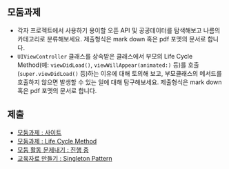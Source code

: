 ## 모둠과제

* 각자 프로젝트에서 사용하기 용이할 오픈 API 및 공공데이터를 탐색해보고 나름의 카테고리로 분류해보세요. 제출형식은 mark down 혹은 pdf 포멧의 문서로 합니다.
* `UIViewController` 클래스를 상속받은 클래스에서 부모의 Life Cycle Method(예: `viewDidLoad()`, `viewWillAppear(animated:)` 등)를 호출(`super.viewDidLoad()` 등)하는 이유에 대해 토의해 보고, 부모클래스의 메서드를 호출하지 않으면 발생할 수 있는 일에 대해 탐구해보세요. 제출형식은 mark down 혹은 pdf 포멧의 문서로 합니다.

## 제출
* [모둠과제 : 사이트](Sties.md)
* [모둠과제 : Life Cycle Method](LifeCycleMethod.md)
* [모둠 활동 문제내기 : 진행 중](groupAssignment.md)
* [교육자료 만들기 : Singleton Pattern](SingletonPattern.md)
